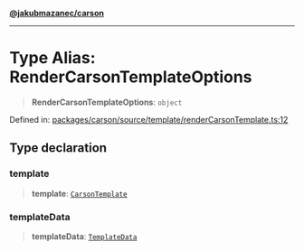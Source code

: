 [**@jakubmazanec/carson**](../README.md)

---

# Type Alias: RenderCarsonTemplateOptions

> **RenderCarsonTemplateOptions**: `object`

Defined in:
[packages/carson/source/template/renderCarsonTemplate.ts:12](https://github.com/jakubmazanec/tools/blob/f779e75b9ef98389e12e52575295bd1ef364daca/packages/carson/source/template/renderCarsonTemplate.ts#L12)

## Type declaration

### template

> **template**: [`CarsonTemplate`](CarsonTemplate.md)

### templateData

> **templateData**: [`TemplateData`](TemplateData.md)
